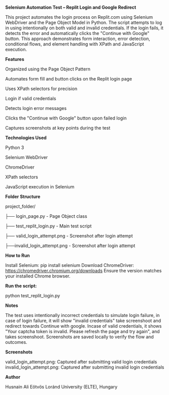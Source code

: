**Selenium Automation Test – Replit Login and Google Redirect**

This project automates the login process on Replit.com using Selenium WebDriver and the Page Object Model in Python.
The script attempts to log in using intentionally on both valid and invalid credentials. If the login fails, it detects the error and automatically clicks the "Continue with Google" button. This approach demonstrates form interaction, error detection, conditional flows, and element handling with XPath and JavaScript execution.


**Features**

Organized using the Page Object Pattern

Automates form fill and button clicks on the Replit login page

Uses XPath selectors for precision

Login if valid credentials

Detects login error messages

Clicks the "Continue with Google" button upon failed login

Captures screenshots at key points during the test



**Technologies Used**

Python 3

Selenium WebDriver

ChromeDriver

XPath selectors

JavaScript execution in Selenium

**Folder Structure**

project_folder/

├── login_page.py - Page Object class

├── test_replit_login.py - Main test script

├── valid_login_attempt.png - Screenshot after login attempt

├──invalid_login_attempt.png - Screenshot after login attempt


**How to Run**

Install Selenium:
pip install selenium
Download ChromeDriver:
https://chromedriver.chromium.org/downloads
Ensure the version matches your installed Chrome browser.


**Run the script:**

python test_replit_login.py


**Notes**

The test uses intentionally incorrect credentials to simulate login failure, in case of login failure, it will show "invalid credentials" take screenshoot and redirect towards Continue with google.
Incase of valid credentials, it shows "Your captcha token is invalid. Please refresh the page and try again", and takes screenshoot.
Screenshots are saved locally to verify the flow and outcomes.


**Screenshots**

valid_login_attempt.png: Captured after submitting valid login credentials
invalid_login_attempt.png: Captured after submitting invalid login credentials


**Author**

Husnain Ali
Eötvös Loránd University (ELTE), Hungary
